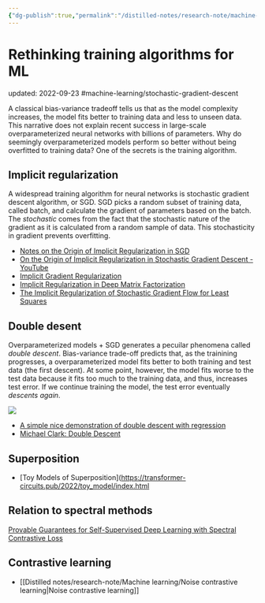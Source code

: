 ```yaml
---
{"dg-publish":true,"permalink":"/distilled-notes/research-note/machine-learning/rethinking-training-algorithms-for-ml/","dgHomeLink":true,"dgPassFrontmatter":false}
---
```



# Rethinking training algorithms for ML
updated: 2022-09-23
#machine-learning/stochastic-gradient-descent

A classical bias-variance tradeoff tells us that as the model complexity increases, the model fits better to training data and less to unseen data. This narrative does not explain recent success in large-scale overparameterized neural networks with billions of parameters. Why do seemingly overparameterized models perform so better without being overfitted to training data? One of the secrets is the training algorithm.  

## Implicit regularization 
A widespread training algorithm for neural networks is stochastic gradient descent algorithm, or SGD.  SGD picks a random subset of training data, called batch, and calculate the gradient of parameters based on the batch. The *stochastic* comes from the fact that the stochastic nature of the gradient as it is calculated from a random sample of data. This stochasticity in gradient prevents overfitting. 

- [Notes on the Origin of Implicit Regularization in SGD](https://www.inference.vc/notes-on-the-origin-of-implicit-regularization-in-stochastic-gradient-descent/)
- [On the Origin of Implicit Regularization in Stochastic Gradient Descent - YouTube](https://youtu.be/pZnZSxOttN0)
- [Implicit Gradient Regularization](https://arxiv.org/abs/2009.11162)
- [Implicit Regularization in Deep Matrix Factorization](https://proceedings.neurips.cc/paper/2019/hash/c0c783b5fc0d7d808f1d14a6e9c8280d-Abstract.html)
- [The Implicit Regularization of Stochastic Gradient Flow for Least Squares](https://arxiv.org/abs/2003.07802)


## Double desent 
Overparameterized models + SGD generates a pecuilar phenomena called *double descent*. Bias-variance trade-off predicts that, as the trainining progresses, a overparameterized model fits better to both training and test data (the first descent). At some point, however, the model fits worse to the test data because it fits too much to the training data, and thus, increases test error. If we continue training the model, the test error eventually *descents again*.  

![](https://m-clark.github.io/img/double-descent/double_descent_concept.png)
- [A simple nice demonstration of double descent with regression](https://twitter.com/adad8m/status/1582231644223987712)
- [Michael Clark: Double Descent](https://m-clark.github.io/posts/2021-10-30-double-descent/)

## Superposition 
- [Toy Models of Superposition](https://transformer-circuits.pub/2022/toy_model/index.html


## Relation to spectral methods
[Provable Guarantees for Self-Supervised Deep Learning with Spectral Contrastive Loss](https://arxiv.org/abs/2106.04156)


## Contrastive learning
- [[Distilled notes/research-note/Machine learning/Noise contrastive learning|Noise contrastive learning]]


